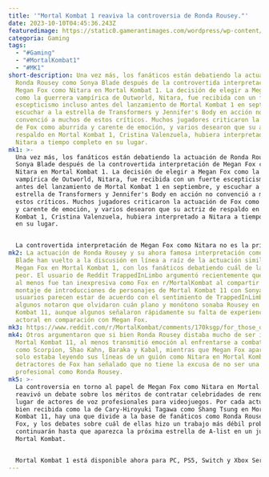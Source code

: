 ```yaml
---
title: '"Mortal Kombat 1 reaviva la controversia de Ronda Rousey."'
date: 2023-10-10T04:45:36.243Z
featuredimage: https://static0.gamerantimages.com/wordpress/wp-content/uploads/2023/01/mortal-kombat-11-sonya-blade-intro.jpg?q=50&fit=contain&w=1140&h=&dpr=1.5
categoria: Gaming
tags:
  - "#Gaming"
  - "#MortalKombat1"
  - "#MK1"
short-description: Una vez más, los fanáticos están debatiendo la actuación de
  Ronda Rousey como Sonya Blade después de la controvertida interpretación de
  Megan Fox como Nitara en Mortal Kombat 1. La decisión de elegir a Megan Fox
  como la guerrera vampírica de Outworld, Nitara, fue recibida con un fuerte
  escepticismo incluso antes del lanzamiento de Mortal Kombat 1 en septiembre, y
  escuchar a la estrella de Transformers y Jennifer's Body en acción no
  convenció a muchos de estos críticos. Muchos jugadores criticaron la actuación
  de Fox como aburrida y carente de emoción, y varios desearon que su actriz de
  respaldo en Mortal Kombat 1, Cristina Valenzuela, hubiera interpretado a
  Nitara a tiempo completo en su lugar.
mk1: >-
  Una vez más, los fanáticos están debatiendo la actuación de Ronda Rousey como
  Sonya Blade después de la controvertida interpretación de Megan Fox como
  Nitara en Mortal Kombat 1. La decisión de elegir a Megan Fox como la guerrera
  vampírica de Outworld, Nitara, fue recibida con un fuerte escepticismo incluso
  antes del lanzamiento de Mortal Kombat 1 en septiembre, y escuchar a la
  estrella de Transformers y Jennifer's Body en acción no convenció a muchos de
  estos críticos. Muchos jugadores criticaron la actuación de Fox como aburrida
  y carente de emoción, y varios desearon que su actriz de respaldo en Mortal
  Kombat 1, Cristina Valenzuela, hubiera interpretado a Nitara a tiempo completo
  en su lugar.


  La controvertida interpretación de Megan Fox como Nitara no es la primera vez que una celebridad importante fue elegida en un juego de Mortal Kombat, ni es la primera vez que es recibida con una respuesta fría de los fanáticos acérrimos. Por ejemplo, la famosa luchadora de MMA y superestrella de la WWE, Ronda Rousey, fue elegida como la personaje emblemática de la franquicia, Sonya Blade, en Mortal Kombat 11 de 2019. Si bien Rousey ciertamente mostró entusiasmo por su papel fuera del juego (hasta el punto de que se vistió como Sonya para el evento WWE Elimination Chamber de ese año), los fanáticos encontraron que su actuación era poco impresionante y carente de inspiración, incluso comparándola con las famosas lecturas de líneas de "Jill Sandwich" del Resident Evil original.
mk2: La actuación de Ronda Rousey y su ahora famosa interpretación como Sonya
  Blade han vuelto a la discusión en línea a raíz de la actuación similar de
  Megan Fox en Mortal Kombat 1, con los fanáticos debatiendo cuál de las dos es
  peor. El usuario de Reddit TrappedInLimbo argumentó recientemente que Rousey
  al menos fue tan inexpresiva como Fox en r/MortalKombat al compartir un
  montaje de introducciones de personajes de Mortal Kombat 11 con Sonya. Muchos
  usuarios parecen estar de acuerdo con el sentimiento de TrappedInLimbo, y
  algunos notaron que olvidaron cuán plano y monótono sonaba Rousey en Mortal
  Kombat 11, aunque algunos señalaron rápidamente su falta de experiencia
  actoral en comparación con Megan Fox.
mk3: https://www.reddit.com/r/MortalKombat/comments/170ksgp/for_those_of_you_pretending_that_rondas_voice/?embed_host_url=https://gamerant.com/mortal-kombat-1-ronda-rousey-voice-acting-controversy-bad-mk11/
mk4: Otros argumentaron que si bien Ronda Rousey distaba mucho de ser ideal en
  Mortal Kombat 11, al menos transmitió emoción al enfrentarse a combatientes
  como Scorpion, Shao Kahn, Baraka y Kabal, mientras que Megan Fox aparentemente
  solo estaba leyendo sus líneas de un guión como Nitara en Mortal Kombat 1. Los
  detractores de Fox han señalado que no tiene la excusa de no ser una actriz
  profesional como Ronda Rousey.
mk5: >-
  La controversia en torno al papel de Megan Fox como Nitara en Mortal Kombat 1
  reavivó un debate sobre los méritos de contratar celebridades de renombre en
  lugar de actores de voz profesionales para videojuegos. Por cada actuación
  bien recibida como la de Cary-Hiroyuki Tagawa como Shang Tsung en Mortal
  Kombat 11, hay una que divide a la base de fanáticos como Ronda Rousey y Megan
  Fox, y los debates sobre cuál de ellas hizo un trabajo más débil probablemente
  continuarán hasta que aparezca la próxima estrella de A-list en un juego de
  Mortal Kombat.


  Mortal Kombat 1 está disponible ahora para PC, PS5, Switch y Xbox Series X/S.
---
```


